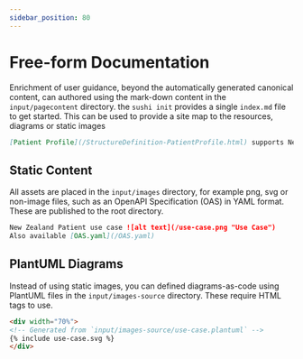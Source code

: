 ```yaml
---
sidebar_position: 80
---
```


# Free-form Documentation

Enrichment of user guidance, beyond the automatically generated canonical content, can authored using the mark-down content in the `input/pagecontent` directory. the `sushi init` provides a single `index.md` file to get started. This can be used to provide a site map to the resources, diagrams or static images

``` md
[Patient Profile](/StructureDefinition-PatientProfile.html) supports New Zealand context, for example Māori ethnicity.
```

## Static Content

All assets are placed in the `input/images` directory, for example png, svg or non-image files, such as an OpenAPI Specification (OAS) in YAML format. These are published to the root directory.

``` md
New Zealand Patient use case ![alt text](/use-case.png "Use Case")
Also available [OAS.yaml](/OAS.yaml)
```

## PlantUML Diagrams

Instead of using static images, you can defined diagrams-as-code using PlantUML files in the `input/images-source` directory. These require HTML tags to use.

``` md
<div width="70%">
<!-- Generated from `input/images-source/use-case.plantuml` -->
{% include use-case.svg %}
</div>
```
